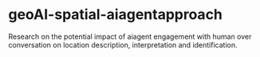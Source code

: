 # geoAI-spatial-aiagentapproach
Research on the potential impact of aiagent engagement with human over conversation on location description, interpretation and identification.
